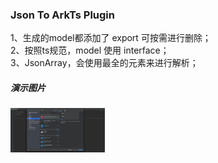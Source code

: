 ### Json To ArkTs Plugin

1、生成的model都添加了 export 可按需进行删除；<br>
2、按照ts规范，model 使用 interface；<br>
3、JsonArray，会使用最全的元素来进行解析；<br>

##### 演示图片 <br>

<img src="https://github.com/paihuai00/JsonToArkTsModel/blob/master/screenshot/easy_use.gif" width="30%">
